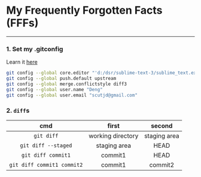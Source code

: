 # My Frequently Forgotten Facts (FFFs)
------
### 1. Set my .gitconfig
Learn it [here](https://classroom.udacity.com/courses/ud775/lessons/2980038599/concepts/33417185870923)
``` sh
git config --global core.editor "'d:/dsr/sublime-text-3/sublime_text.exe' -n -w"
git config --global push.default upstream
git config --global merge.conflictstyle diff3
git config --global user.name "Deng"
git config --global user.email "scutjd@gmail.com"
```

### 2. `diff`s
cmd|first|second
:---:|:---:|:---:
`git diff`|working directory|staging area
`git diff --staged`|staging area|HEAD
`git diff commit1`|commit1|HEAD
`git diff commit1 commit2`|commit1|commit2

